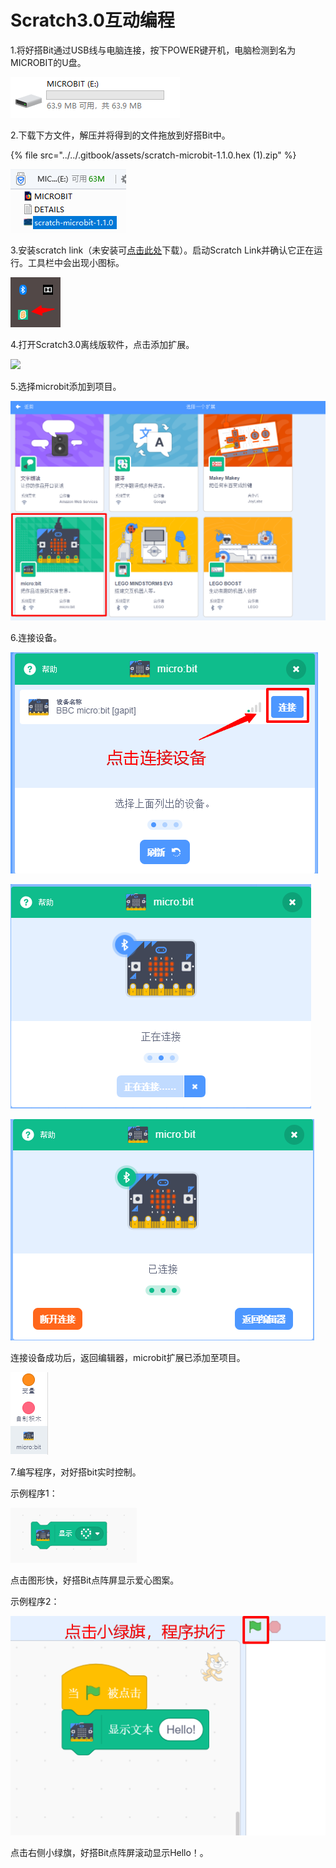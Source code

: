 # Scratch3.0互动编程

1.将好搭Bit通过USB线与电脑连接，按下POWER键开机，电脑检测到名为MICROBIT的U盘。

![](../../.gitbook/assets/makecode-bit-7%20%281%29.png)

2.下载下方文件，解压并将得到的文件拖放到好搭Bit中。

{% file src="../../.gitbook/assets/scratch-microbit-1.1.0.hex \(1\).zip" %}

![](../../.gitbook/assets/scratch3-bit-10.png)

3.安装scratch link（未安装可[点击此处](https://scratch.mit.edu/microbit)下载）。启动Scratch Link并确认它正在运行。工具栏中会出现小图标。

![](../../.gitbook/assets/scratch3-bit-8.png)

4.打开Scratch3.0离线版软件，点击添加扩展。

![](../../.gitbook/assets/scratch3-bit-1.png)

5.选择microbit添加到项目。

![](../../.gitbook/assets/scratch3-bit-2.png)

6.连接设备。

![](../../.gitbook/assets/scratch3-bit-3.png)

![](../../.gitbook/assets/scratch3-bit-4.png)

![](../../.gitbook/assets/scratch3-bit-5.png)

连接设备成功后，返回编辑器，microbit扩展已添加至项目。

![](../../.gitbook/assets/scratch3-bit-9.png)

7.编写程序，对好搭bit实时控制。

 示例程序1： 

![](../../.gitbook/assets/scratch3-bit-6.png)

点击图形快，好搭Bit点阵屏显示爱心图案。 

示例程序2： 

![](../../.gitbook/assets/scratch3-bit-7.png)

点击右侧小绿旗，好搭Bit点阵屏滚动显示Hello！。

